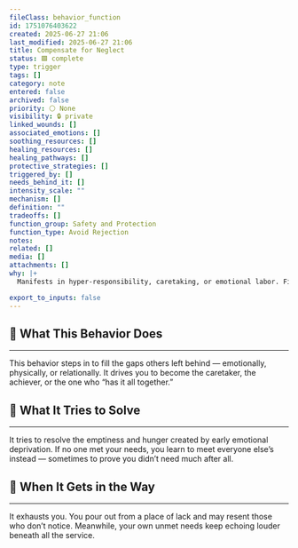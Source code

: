 ```yaml
---
fileClass: behavior_function
id: 1751076403622
created: 2025-06-27 21:06
last_modified: 2025-06-27 21:06
title: Compensate for Neglect
status: 🟩 complete
type: trigger
tags: []
category: note
entered: false
archived: false
priority: ⚪ None
visibility: 🔒 private
linked_wounds: []
associated_emotions: []
soothing_resources: []
healing_resources: []
healing_pathways: []
protective_strategies: []
triggered_by: []
needs_behind_it: []
intensity_scale: ""
mechanism: []
definition: ""
tradeoffs: []
function_group: Safety and Protection
function_type: Avoid Rejection
notes: 
related: []
media: []
attachments: []
why: |+
  Manifests in hyper-responsibility, caretaking, or emotional labor. Fills the gap left by what should’ve been received.

export_to_inputs: false
---
```


## 🧠 What This Behavior Does
---
This behavior steps in to fill the gaps others left behind — emotionally, physically, or relationally. It drives you to become the caretaker, the achiever, or the one who “has it all together.”

## 🔁 What It Tries to Solve
---
It tries to resolve the emptiness and hunger created by early emotional deprivation. If no one met your needs, you learn to meet everyone else’s instead — sometimes to prove you didn’t need much after all.

## 🚧 When It Gets in the Way
---
It exhausts you. You pour out from a place of lack and may resent those who don’t notice. Meanwhile, your own unmet needs keep echoing louder beneath all the service.

